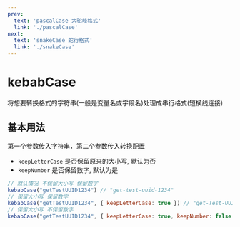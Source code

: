 ```yaml
---
prev:
  text: 'pascalCase 大驼峰格式'
  link: './pascalCase'
next:
  text: 'snakeCase 蛇行格式'
  link: './snakeCase'
---
```


# kebabCase

<VersionTag version="0.2.0" />

将想要转换格式的字符串(一般是变量名或字段名)处理成串行格式(短横线连接)

## 基本用法

第一个参数传入字符串，第二个参数传入转换配置

- `keepLetterCase` 是否保留原来的大小写, 默认为否
- `keepNumber` 是否保留数字, 默认为是

```js
// 默认情况 不保留大小写 保留数字
kebabCase("getTestUUID1234") // "get-test-uuid-1234"
// 保留大小写 保留数字
kebabCase("getTestUUID1234", { keepLetterCase: true }) // "get-Test-UUID-1234"
// 保留大小写 不保留数字
kebabCase("getTestUUID1234", { keepLetterCase: true, keepNumber: false }) // "get-Test-UUID"
```

